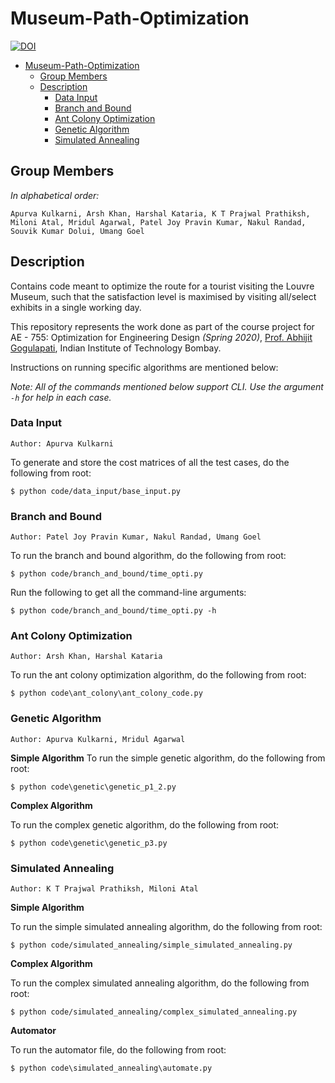 # Museum-Path-Optimization

[![DOI](https://zenodo.org/badge/346058368.svg)](https://zenodo.org/badge/latestdoi/346058368)

- [Museum-Path-Optimization](#museum-path-optimization)
  - [Group Members](#group-members)
  - [Description](#description)
    - [Data Input](#data-input)
    - [Branch and Bound](#branch-and-bound)
    - [Ant Colony Optimization](#ant-colony-optimization)
    - [Genetic Algorithm](#genetic-algorithm)
    - [Simulated Annealing](#simulated-annealing)

## Group Members
*In alphabetical order:*

`Apurva Kulkarni, Arsh Khan, Harshal Kataria, K T Prajwal Prathiksh, Miloni Atal, Mridul Agarwal, Patel Joy Pravin Kumar, Nakul Randad, Souvik Kumar Dolui, Umang Goel`

## Description
Contains code meant to optimize the route for a tourist visiting the Louvre Museum, such that the satisfaction level is maximised by visiting all/select exhibits in a single working day. 

This repository represents the work done as part of the course project for AE - 755: Optimization for Engineering Design *(Spring 2020)*, [Prof. Abhijit Gogulapati](https://www.aero.iitb.ac.in/home/people/faculty/abhijit), Indian Institute of Technology Bombay.

Instructions on running specific algorithms are mentioned below:

*Note: All of the commands mentioned below support CLI. Use the argument `-h` for help in each case.*

### Data Input
`Author: Apurva Kulkarni`

To generate and store the cost matrices of all the test cases, do the following from root:
```
$ python code/data_input/base_input.py
```

### Branch and Bound
`Author: Patel Joy Pravin Kumar, Nakul Randad, Umang Goel`

To run the branch and bound algorithm, do the following from root:
```
$ python code/branch_and_bound/time_opti.py
```
Run the following to get all the command-line arguments:
```
$ python code/branch_and_bound/time_opti.py -h
```

### Ant Colony Optimization
`Author: Arsh Khan, Harshal Kataria`

To run the ant colony optimization algorithm, do the following from root:
```
$ python code\ant_colony\ant_colony_code.py
```

### Genetic Algorithm
`Author: Apurva Kulkarni, Mridul Agarwal`

**Simple Algorithm**
To run the simple genetic algorithm, do the following from root:
```
$ python code\genetic\genetic_p1_2.py
```

**Complex Algorithm**

To run the complex genetic algorithm, do the following from root:
```
$ python code\genetic\genetic_p3.py
```

### Simulated Annealing
`Author: K T Prajwal Prathiksh, Miloni Atal`

**Simple Algorithm**

To run the simple simulated annealing algorithm, do the following from root:
```
$ python code/simulated_annealing/simple_simulated_annealing.py
```

**Complex Algorithm**

To run the complex simulated annealing algorithm, do the following from root:
```
$ python code/simulated_annealing/complex_simulated_annealing.py
```

**Automator**

To run the automator file, do the following from root:
```
$ python code\simulated_annealing\automate.py
```
